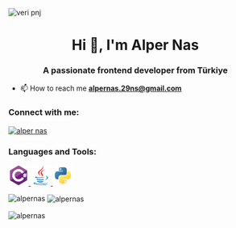 ![veri pnj](https://github.com/alpernas/alpernas/assets/151265870/0cd5d6e2-62d2-4f54-9345-31ba88c91516)

<h1 align="center">Hi 👋, I'm Alper Nas</h1>
<h3 align="center">A passionate frontend developer from Türkiye</h3>

- 📫 How to reach me **alpernas.29ns@gmail.com**

<h3 align="left">Connect with me:</h3>
<p align="left">
<a href="https://linkedin.com/in/alper nas" target="blank"><img align="center" src="https://raw.githubusercontent.com/rahuldkjain/github-profile-readme-generator/master/src/images/icons/Social/linked-in-alt.svg" alt="alper nas" height="30" width="40" /></a>
</p>

<h3 align="left">Languages and Tools:</h3>
<p align="left"> <a href="https://www.w3schools.com/cs/" target="_blank" rel="noreferrer"> <img src="https://raw.githubusercontent.com/devicons/devicon/master/icons/csharp/csharp-original.svg" alt="csharp" width="40" height="40"/> </a> <a href="https://www.java.com" target="_blank" rel="noreferrer"> <img src="https://raw.githubusercontent.com/devicons/devicon/master/icons/java/java-original.svg" alt="java" width="40" height="40"/> </a> <a href="https://www.python.org" target="_blank" rel="noreferrer"> <img src="https://raw.githubusercontent.com/devicons/devicon/master/icons/python/python-original.svg" alt="python" width="40" height="40"/> </a> </p>

<p><img align="left" src="https://github-readme-stats.vercel.app/api/top-langs?username=alpernas&show_icons=true&locale=en&layout=compact" alt="alpernas" /></p>

<p>&nbsp;<img align="center" src="https://github-readme-stats.vercel.app/api?username=alpernas&show_icons=true&locale=en" alt="alpernas" /></p>

<p><img align="center" src="https://github-readme-streak-stats.herokuapp.com/?user=alpernas&" alt="alpernas" /></p>
